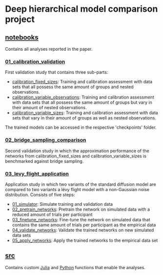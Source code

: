 # Deep hierarchical model comparison project

## [notebooks](notebooks)

Contains all analyses reported in the paper.

### [01_calibration_validation](notebooks/01_calibration_validation)

First validation study that contains three sub-parts:
- [calibration_fixed_sizes](notebooks/01_calibration_validation/calibration_fixed_sizes.ipynb): Training and calibration assessment with data sets that all possess the same amount of groups and nested observations.
- [calibration_variable_observations](notebooks/01_calibration_validation/calibration_variable_observations.ipynb): Training and calibration assessment with data sets that all possess the same amount of groups but vary in their amount of nested observations.
- [calibration_variable_sizes](notebooks/01_calibration_validation/calibration_variable_sizes.ipynb): Training and calibration assessment with data sets that vary in their amount of groups as well as nested observations.

The trained models can be accessed in the respective 'checkpoints' folder.

### [02_bridge_sampling_comparison](notebooks/02_bridge_sampling_comparison)

Second validation study in which the approximation performance of the networks from calibration_fixed_sizes and calibration_variable_sizes is benchmarked against bridge sampling.

### [03_levy_flight_application](notebooks/03_levy_flight_application)

Application study in which two variants of the standard diffusion model are compared to two variants a lévy flight model with a non-Gaussian noise distribution. Consists of five steps:
- [01_simulator](notebooks/03_levy_flight_application/01_simulator.ipynb): Simulate training and validation data
- [02_pretrain_networks](notebooks/03_levy_flight_application/02_pretrain_networks.ipynb): Pretrain the network on simulated data with a reduced amount of trials per participant
- [03_finetune_networks](notebooks/03_levy_flight_application/03_finetune_networks.ipynb): Fine-tune the network on simulated data that contains the same amount of trials per participant as the empirical data
- [04_validate_networks](notebooks/03_levy_flight_application/04_validate_networks.ipynb): Validate the trained networks on new simulated data sets 
- [05_apply_networks](notebooks/03_levy_flight_application/05_apply_networks.ipynb): Apply the trained networks to the empirical data set

## [src](src)

Contains custom [Julia](src/julia) and [Python](src/python) functions that enable the analyses.
